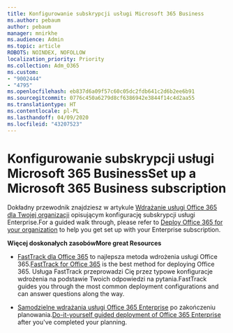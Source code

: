 ```yaml
---
title: Konfigurowanie subskrypcji usługi Microsoft 365 Business
ms.author: pebaum
author: pebaum
manager: mnirkhe
ms.audience: Admin
ms.topic: article
ROBOTS: NOINDEX, NOFOLLOW
localization_priority: Priority
ms.collection: Adm_O365
ms.custom:
- "9002444"
- "4795"
ms.openlocfilehash: eb837d6a09f57c60c05dc2fdb641c2d6b2ee6b91
ms.sourcegitcommit: 0776c450a6279d8cf6386942e3844f14c4d2aa55
ms.translationtype: HT
ms.contentlocale: pl-PL
ms.lasthandoff: 04/09/2020
ms.locfileid: "43207523"
---
```

# <a name="set-up-a-microsoft-365-business-subscription"></a><span data-ttu-id="1c23c-102">Konfigurowanie subskrypcji usługi Microsoft 365 Business</span><span class="sxs-lookup"><span data-stu-id="1c23c-102">Set up a Microsoft 365 Business subscription</span></span>

<span data-ttu-id="1c23c-103">Dokładny przewodnik znajdziesz w artykule [Wdrażanie usługi Office 365 dla Twojej organizacji](https://docs.microsoft.com/office365/enterprise/setup-overview-for-enterprises) opisującym konfigurację subskrypcji usługi Enterprise.</span><span class="sxs-lookup"><span data-stu-id="1c23c-103">For a guided walk through, please refer to [Deploy Office 365 for your organization](https://docs.microsoft.com/office365/enterprise/setup-overview-for-enterprises) to help you get set up with your Enterprise subscription.</span></span>

<span data-ttu-id="1c23c-104">**Więcej doskonałych zasobów**</span><span class="sxs-lookup"><span data-stu-id="1c23c-104">**More great Resources**</span></span>

- <span data-ttu-id="1c23c-105">[FastTrack dla Office 365](https://docs.microsoft.com/fasttrack/O365-fasttrack-benefit-for-office-365) to najlepsza metoda wdrożenia usługi Office 365.</span><span class="sxs-lookup"><span data-stu-id="1c23c-105">[FastTrack for Office 365](https://docs.microsoft.com/fasttrack/O365-fasttrack-benefit-for-office-365) is the best method for deploying Office 365.</span></span> <span data-ttu-id="1c23c-106">Usługa FastTrack przeprowadzi Cię przez typowe konfiguracje wdrożenia na podstawie Twoich odpowiedzi na pytania.</span><span class="sxs-lookup"><span data-stu-id="1c23c-106">FastTrack guides you through the most common deployment configurations and can answer questions along the way.</span></span> 

- <span data-ttu-id="1c23c-107">[Samodzielne wdrażania usługi Office 365 Enterprise](https://docs.microsoft.com/office365/enterprise/setup-overview-for-enterprises#do-it-yourself-guided-deployment-of-office-365-enterprise) po zakończeniu planowania.</span><span class="sxs-lookup"><span data-stu-id="1c23c-107">[Do-it-yourself guided deployment of Office 365 Enterprise](https://docs.microsoft.com/office365/enterprise/setup-overview-for-enterprises#do-it-yourself-guided-deployment-of-office-365-enterprise) after you've completed your planning.</span></span> 
